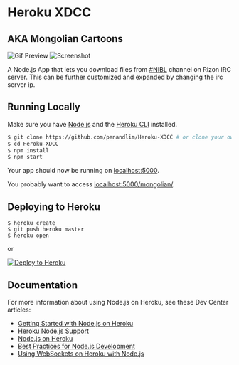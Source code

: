 # Heroku XDCC
## AKA Mongolian Cartoons

![Gif Preview](https://thumbs.gfycat.com/ComfortableCloudyCow-size_restricted.gif)
![Screenshot](http://i.imgur.com/WxGPDgq.png)

A Node.js App that lets you download files from [#NIBL](https://nibl.co.uk/bots.php) channel on Rizon IRC server.
This can be further customized and expanded by changing the irc server ip.

## Running Locally

Make sure you have [Node.js](http://nodejs.org/) and the [Heroku CLI](https://cli.heroku.com/) installed.

```sh
$ git clone https://github.com/penandlim/Heroku-XDCC # or clone your own fork
$ cd Heroku-XDCC
$ npm install
$ npm start
```

Your app should now be running on [localhost:5000](http://localhost:5000/).

You probably want to access [localhost:5000/mongolian/](http://localhost:5000/mongolian/).

## Deploying to Heroku

```
$ heroku create
$ git push heroku master
$ heroku open
```
or

[![Deploy to Heroku](https://www.herokucdn.com/deploy/button.png)](https://heroku.com/deploy)

## Documentation

For more information about using Node.js on Heroku, see these Dev Center articles:

- [Getting Started with Node.js on Heroku](https://devcenter.heroku.com/articles/getting-started-with-nodejs)
- [Heroku Node.js Support](https://devcenter.heroku.com/articles/nodejs-support)
- [Node.js on Heroku](https://devcenter.heroku.com/categories/nodejs)
- [Best Practices for Node.js Development](https://devcenter.heroku.com/articles/node-best-practices)
- [Using WebSockets on Heroku with Node.js](https://devcenter.heroku.com/articles/node-websockets)
